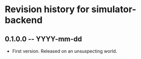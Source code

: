 # Revision history for simulator-backend

## 0.1.0.0 -- YYYY-mm-dd

* First version. Released on an unsuspecting world.

